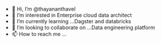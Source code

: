 - 👋 Hi, I’m @thayananthavel
- 👀 I’m interested in Enterprise cloud data architect
- 🌱 I’m currently learning ...Dagster and databricks
- 💞️ I’m looking to collaborate on ...Data engineering platform
- 📫 How to reach me ...

<!---
thayananthavel/thayananthavel is a ✨ special ✨ repository because its `README.md` (this file) appears on your GitHub profile.
You can click the Preview link to take a look at your changes.
--->
